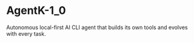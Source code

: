 # AgentK-1_0
Autonomous local-first AI CLI agent that builds its own tools and evolves with every task.
